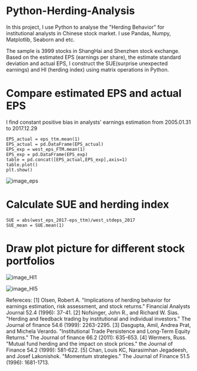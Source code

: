 # Python-Herding-Analysis
In this project, I use Python to analyse the "Herding Behavior" for institutional analysts in Chinese stock market. I use Pandas, Numpy, Matplotlib, Seaborn and etc.

The sample is 3999 stocks in ShangHai and Shenzhen stock exchange. Based on the estimated EPS (earnings per share), the estimate standard deviation and actual EPS, I construct the SUE(surprise unexpected earnings) and HI (herding index) using 
matrix operations in Python.

# Compare estimated EPS and actual EPS 

I find constant positive bias in analysts' earnings estimation from 2005.01.31 to 2017.12.29

    EPS_actual = eps_ttm.mean(1)
    EPS_actual = pd.DataFrame(EPS_actual)
    EPS_exp = west_eps_FTM.mean(1)
    EPS_exp = pd.DataFrame(EPS_exp)
    table = pd.concat([EPS_actual,EPS_exp],axis=1)
    table.plot()
    plt.show()
 
![image_eps](https://github.com/YourongYe/Python-Herding-Analysis/blob/master/EPS.png)

# Calculate SUE and herding index
    SUE = abs(west_eps_2017-eps_ttm)/west_stdeps_2017
    SUE_mean = SUE.mean(1)


# Draw plot picture for different stock portfolios

![image_HI1](https://github.com/YourongYe/Python-Herding-Analysis/blob/master/HI1.png)

![image_HI5](https://github.com/YourongYe/Python-Herding-Analysis/blob/master/HI5.png)

Refereces: 
[1] Olsen, Robert A. "Implications of herding behavior for earnings estimation, risk assessment, and stock returns." Financial Analysts Journal 52.4 (1996): 37-41.
[2] Nofsinger, John R., and Richard W. Sias. "Herding and feedback trading by institutional and individual investors." The Journal of finance 54.6 (1999): 2263-2295.
[3] Dasgupta, Amil, Andrea Prat, and Michela Verardo. "Institutional Trade Persistence and Long‐Term Equity Returns." The Journal of finance 66.2 (2011): 635-653.
[4] Wermers, Russ. "Mutual fund herding and the impact on stock prices." the Journal of Finance 54.2 (1999): 581-622.
[5] Chan, Louis KC, Narasimhan Jegadeesh, and Josef Lakonishok. "Momentum strategies." The Journal of Finance 51.5 (1996): 1681-1713.
